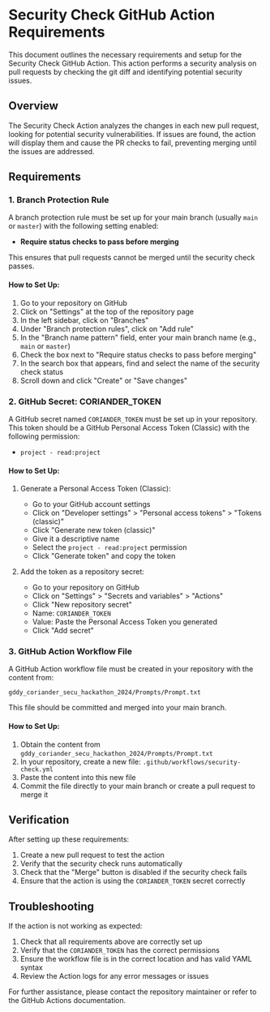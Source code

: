 # Security Check GitHub Action Requirements

This document outlines the necessary requirements and setup for the Security Check GitHub Action. This action performs a security analysis on pull requests by checking the git diff and identifying potential security issues.

## Overview

The Security Check Action analyzes the changes in each new pull request, looking for potential security vulnerabilities. If issues are found, the action will display them and cause the PR checks to fail, preventing merging until the issues are addressed.

## Requirements

### 1. Branch Protection Rule

A branch protection rule must be set up for your main branch (usually `main` or `master`) with the following setting enabled:

- **Require status checks to pass before merging**

This ensures that pull requests cannot be merged until the security check passes.

#### How to Set Up:

1. Go to your repository on GitHub
2. Click on "Settings" at the top of the repository page
3. In the left sidebar, click on "Branches"
4. Under "Branch protection rules", click on "Add rule"
5. In the "Branch name pattern" field, enter your main branch name (e.g., `main` or `master`)
6. Check the box next to "Require status checks to pass before merging"
7. In the search box that appears, find and select the name of the security check status
8. Scroll down and click "Create" or "Save changes"

### 2. GitHub Secret: CORIANDER_TOKEN

A GitHub secret named `CORIANDER_TOKEN` must be set up in your repository. This token should be a GitHub Personal Access Token (Classic) with the following permission:

- `project - read:project`

#### How to Set Up:

1. Generate a Personal Access Token (Classic):
   - Go to your GitHub account settings
   - Click on "Developer settings" > "Personal access tokens" > "Tokens (classic)"
   - Click "Generate new token (classic)"
   - Give it a descriptive name
   - Select the `project - read:project` permission
   - Click "Generate token" and copy the token

2. Add the token as a repository secret:
   - Go to your repository on GitHub
   - Click on "Settings" > "Secrets and variables" > "Actions"
   - Click "New repository secret"
   - Name: `CORIANDER_TOKEN`
   - Value: Paste the Personal Access Token you generated
   - Click "Add secret"

### 3. GitHub Action Workflow File

A GitHub Action workflow file must be created in your repository with the content from:

`gddy_coriander_secu_hackathon_2024/Prompts/Prompt.txt`

This file should be committed and merged into your main branch.

#### How to Set Up:

1. Obtain the content from `gddy_coriander_secu_hackathon_2024/Prompts/Prompt.txt`
2. In your repository, create a new file: `.github/workflows/security-check.yml`
3. Paste the content into this new file
4. Commit the file directly to your main branch or create a pull request to merge it

## Verification

After setting up these requirements:

1. Create a new pull request to test the action
2. Verify that the security check runs automatically
3. Check that the "Merge" button is disabled if the security check fails
4. Ensure that the action is using the `CORIANDER_TOKEN` secret correctly

## Troubleshooting

If the action is not working as expected:

1. Check that all requirements above are correctly set up
2. Verify that the `CORIANDER_TOKEN` has the correct permissions
3. Ensure the workflow file is in the correct location and has valid YAML syntax
4. Review the Action logs for any error messages or issues

For further assistance, please contact the repository maintainer or refer to the GitHub Actions documentation.
